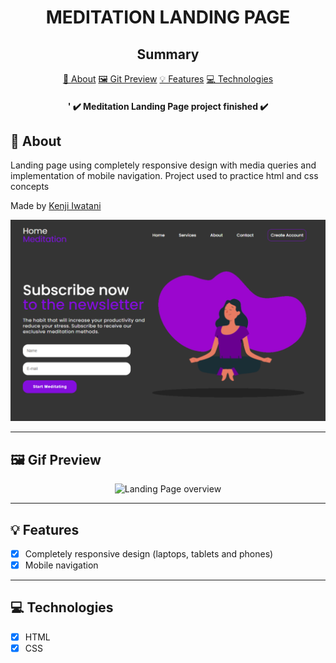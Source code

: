 <H1 align="center">MEDITATION LANDING PAGE</H1>

<h2 align="center">Summary</h2>

<p align="center">
    <a href="#about">📙 About</a>
    <a href="#preview">🖼️ Git Preview</a>
    <a href="#features">💡 Features</a>
    <a href="#technologies">💻 Technologies</a>
</p>

<h4 align="center">'
   ✔️ Meditation Landing Page project finished ✔️
</h4>

<H2 id="about">📙 About</H2>

<p>Landing page using completely responsive design with media queries and implementation of mobile navigation. Project used to practice html and css concepts</p>
<p>Made by <a href="https://www.linkedin.com/in/kleverson-kenji-iwatani/">Kenji Iwatani</a></p>

<section align="center">
    <img alt="Landing Page overview" src="/images/page-preview-pic.png"/>
</section>

---

<H2 id="preview">🖼️ Gif Preview</H2>

<section align="center">
    <img alt="Landing Page overview" src="/images/page-preview.gif"/>
</section>

---

<H2 id="features">💡 Features</H2>

- [x] Completely responsive design (laptops, tablets and phones)
- [x] Mobile navigation

---

<H2 id="technologies">💻 Technologies</H2>

- [x] HTML
- [x] CSS
